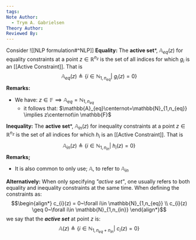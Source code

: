 ```yaml
---
tags: 
Note Author:
  - Trym A. Gabrielsen
Theory Author: 
Reviewed By:
---
```

Consider ![[NLP formulation#^NLP]]
**Equality:**
The **active set***, $\mathbb{A}_{eq}(z)$ for equality constraints at a point $z\in \mathbb{R}^{n_{z}}$ is the set of all indices for which $g_{i}$ is an [[Active Constraint]]. That is $$\mathbb{A}_{eq}(z) \triangleq \{i\in \mathbb{N}_{1,n_{eq}} | ~ g_{i}(z)=0\}$$
**Remarks:**
- We have:   $z\in \mathbb{F} \implies \mathbb{A}_{eq}=\mathbb{N}_{1,n_{eq}}$
	- it follows that:   $\mathbb{A}_{eq}\centernot=\mathbb{N}_{1,n_{eq}} \implies z\centernot\in \mathbb{F}$


**Inequality:**
The **active set***, $\mathbb{A}_{in}(z)$ for inequality constraints at a point $z\in \mathbb{R}^{n_{z}}$ is the set of all indices for which $h_{i}$ is an [[Active Constraint]]. That is $$\mathbb{A}_{in}(z) \triangleq \{i\in \mathbb{N}_{1,n_{in}} | ~ h_{i}(z)=0\}$$
**Remarks;**
- It is also common to only use; $\mathbb{A}$, to refer to $\mathbb{A}_{in}$

**Alternatively:**
When only specifying *"active set"*, one usually refers to both equality and inequality constraints at the same time. When defining the constraints as: $$\begin{align*}
c_{i}(z) = 0~\forall i\in \mathbb{N}_{1,n_{eq}} \\
c_{i}(z) \geq 0~\forall i\in \mathbb{N}_{1,n_{in}}
\end{align*}$$we say that the ***active set*** at point $z$ is:
$$\mathbb{A}(z) \triangleq \{i\in \mathbb{N}_{1,n_{eq}+n_{in}} | ~ c_{i}(z)=0\}$$

